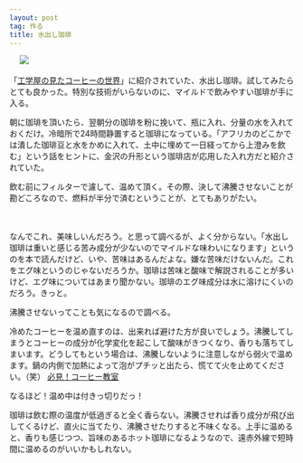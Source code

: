 ```yaml
---
layout: post
tag: 作る
title: 水出し珈琲
---
```

　
![](https://c1.staticflickr.com/9/8727/17653778471_ca0df1a6d2.jpg)

「<a href="http://www.amazon.co.jp/gp/product/4434041746/ref=as_li_ss_tl?ie=UTF8&camp=247&creative=7399&creativeASIN=4434041746&linkCode=as2&tag=kobapan-22">工学屋の見たコーヒーの世界</a>」に紹介されていた、水出し珈琲。試してみたらとても良かった。特別な技術がいらないのに、マイルドで飲みやすい珈琲が手に入る。

朝に珈琲を頂いたら、翌朝分の珈琲を粉に挽いて、瓶に入れ、分量の水を入れておくだけ。冷暗所で24時間静置すると珈琲になっている。「アフリカのどこかでは潰した珈琲豆と水をかめに入れて、土中に埋めて一日経ってから上澄みを飲む」という話をヒントに、金沢の升形という珈琲店が応用した入れ方だと紹介されていた。

飲む前にフィルターで濾して、温めて頂く。その際、決して沸騰させないことが勘どころなので、燃料が半分で済むということが、とてもありがたい。

　

なんでこれ、美味しいんだろう。と思って調べるが、よく分からない。「水出し珈琲は重いと感じる苦み成分が少ないのでマイルドな味わいになります」というのを本で読んだけど、いや、苦味はあるんだよな。嫌な苦味だけないんだ。これをエグ味というのじゃないだろうか。珈琲は苦味と酸味で解説されることが多いけど、エグ味についてはあまり聞かない。珈琲のエグ味成分は水に溶けにくいのだろう。きっと。

沸騰させないってことも気になるので調べる。
>
冷めたコーヒーを温め直すのは、出来れば避けた方が良いでしょう。沸騰してしまうとコーヒーの成分が化学変化を起こして酸味がきつくなり、香りも落ちてしまいます。どうしてもという場合は、沸騰しないように注意しながら弱火で温めます。鍋の内側で加熱によって泡がプチッと出たら、慌てて火を止めてください。（笑）
[必見！コーヒー教室](http://www.beans510.com/school/beginner.htm#014)

なるほど！温め中は付きっ切りだっ！

珈琲は飲む際の温度が低過ぎると全く香らない。沸騰させれば香り成分が飛び出してくるけど、直火に当てたり、沸騰させたりすると不味くなる。上手に温めると、香りも感じつつ、旨味のあるホット珈琲になるようなので、遠赤外線で短時間に温めるのがいいかもしれない。

